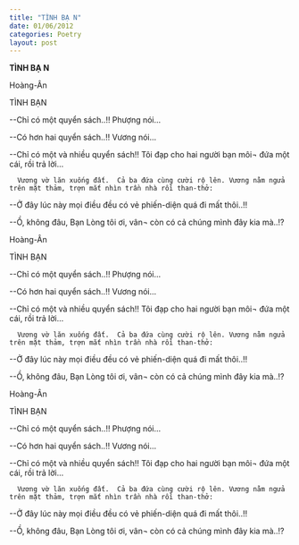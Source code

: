 ```yaml
---
title: "TÌNH BẠ N"
date: 01/06/2012
categories: Poetry
layout: post
---
```


**TÌNH BẠ N**

Hoàng-Ân


TÌNH BẠN

--Chỉ có một quyển sách..!!  Phượng nói...

--Có hơn hai quyển sách..!! Vương nói...

--Chỉ có một và nhiều quyển sách!!  Tôi đạp cho hai người bạn môi¬ đứa một cái, rồi trả lời...

      Vương vờ lăn xuống đất.  Cả ba đứa cùng cười rộ lên. Vương nằm ngửa trên mặt thảm, trợn mắt nhìn trần nhà rồi than-thở:

--Ở đây lúc này mọi điều đều có vẻ phiến-diện quá đi mất thôi..!!

--Ồ, không đâu, Bạn Lòng tôi ơi, vân¬ còn có cả chúng mình đây kia mà..!?

Hoàng-Ân


TÌNH BẠN

--Chỉ có một quyển sách..!!  Phượng nói...

--Có hơn hai quyển sách..!! Vương nói...

--Chỉ có một và nhiều quyển sách!!  Tôi đạp cho hai người bạn môi¬ đứa một cái, rồi trả lời...

      Vương vờ lăn xuống đất.  Cả ba đứa cùng cười rộ lên. Vương nằm ngửa trên mặt thảm, trợn mắt nhìn trần nhà rồi than-thở:

--Ở đây lúc này mọi điều đều có vẻ phiến-diện quá đi mất thôi..!!

--Ồ, không đâu, Bạn Lòng tôi ơi, vân¬ còn có cả chúng mình đây kia mà..!?

Hoàng-Ân


TÌNH BẠN

--Chỉ có một quyển sách..!!  Phượng nói...

--Có hơn hai quyển sách..!! Vương nói...

--Chỉ có một và nhiều quyển sách!!  Tôi đạp cho hai người bạn môi¬ đứa một cái, rồi trả lời...

      Vương vờ lăn xuống đất.  Cả ba đứa cùng cười rộ lên. Vương nằm ngửa trên mặt thảm, trợn mắt nhìn trần nhà rồi than-thở:

--Ở đây lúc này mọi điều đều có vẻ phiến-diện quá đi mất thôi..!!

--Ồ, không đâu, Bạn Lòng tôi ơi, vân¬ còn có cả chúng mình đây kia mà..!?
